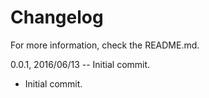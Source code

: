 Changelog
=========

For more information, check the README.md.

0.0.1, 2016/06/13 -- Initial commit.
- Initial commit.
